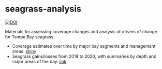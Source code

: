 # seagrass-analysis

[![DOI](https://zenodo.org/badge/DOI/10.5281/zenodo.5507336.svg)](https://doi.org/10.5281/zenodo.5507336)

Materials for assessing coverage changes and analysis of drivers of change for Tampa Bay seagrass.

* Coverage estimates over time by major bay segments and management areas: [shiny](https://shiny.tbep.org/seagrass-analysis)
* Seagrass gains/losses from 2018 to 2020, with summaries by depth and major areas of the bay: [link](https://tbep-tech.github.io/seagrass-analysis/seagrass-depth.html)